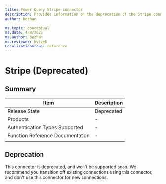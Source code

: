 ```yaml
---
title: Power Query Stripe connector
description: Provides information on the deprecation of the Stripe connector.
author: bezhan

ms.topic: conceptual
ms.date: 4/8/2020
ms.author: bezhan
ms.reviewer: kvivek
LocalizationGroup: reference
---
```


# Stripe (Deprecated)

## Summary

| Item | Description |
| ---- | ----------- |
| Release State | Deprecated |
| Products | - |
| Authentication Types Supported | - |
| Function Reference Documentation | - |
| | |

## Deprecation

This connector is deprecated, and won't be supported soon. We recommend you transition off existing connections using this connector, and don't use this connector for new connections.  
